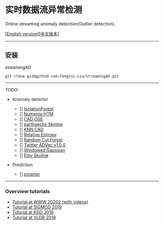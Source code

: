 # 实时数据流异常检测

Online streaming anomaly detection(Outlier detection).



[[English version](./README.md)][[中文版本](./README_zh_CN.md)]

----

## 安装

streamingAD

```
git clone git@github.com:Fengrui-Liu/streamingAD.git
```


---

TODO:

- Anomaly detector
    - [] [IsolationForest](https://cs.nju.edu.cn/zhouzh/zhouzh.files/publication/icdm08b.pdf)
    - [] [Numenta HTM](https://github.com/numenta/nupic)
    - [] [CAD OSE](https://github.com/smirmik/CAD)
    - [] [earthgecko Skyline](https://github.com/earthgecko/skyline)
    - [] [KNN CAD](https://github.com/numenta/NAB/tree/master/nab/detectors/knncad)
    - [] [Relative Entropy](http://www.hpl.hp.com/techreports/2011/HPL-2011-8.pdf)
    - [] [Random Cut Forest](http://proceedings.mlr.press/v48/guha16.pdf)
    - [] [Twitter ADVec v1.0.0](https://github.com/twitter/AnomalyDetection)
    - [] [Windowed Gaussian](https://github.com/numenta/NAB/blob/master/nab/detectors/gaussian/windowedGaussian_detector.py)
    - [] [Etsy Skyline](https://github.com/etsy/skyline)

- Prediction
    - [] [prophet](https://facebook.github.io/prophet/)

---

### Overview tutorials
* [Tutorial at WWW 20202 (with videos)](https://lovvge.github.io/Forecasting-Tutorial-WWW-2020/)
* [Tutorial at SIGMOD 2019](https://lovvge.github.io/Forecasting-Tutorials/SIGMOD-2019/)
* [Tutorial at KDD 2019](https://lovvge.github.io/Forecasting-Tutorial-KDD-2019/)
* [Tutorial at VLDB 2018](https://lovvge.github.io/Forecasting-Tutorial-VLDB-2018/)